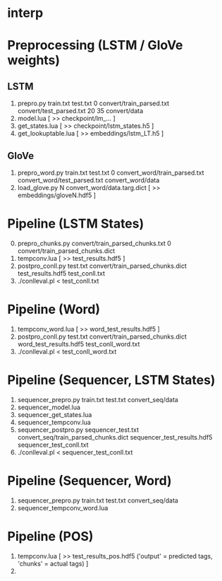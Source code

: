 # interp

# Preprocessing (LSTM / GloVe weights)

## LSTM

1) prepro.py train.txt test.txt 0 convert/train_parsed.txt convert/test_parsed.txt 20 35 convert/data
2) model.lua [ >> checkpoint/lm_... ]
3) get_states.lua [ >> checkpoint/lstm_states.h5 ]
4) get_lookuptable.lua [ >> embeddings/lstm_LT.h5 ]

## GloVe

1) prepro_word.py train.txt test.txt 0 convert_word/train_parsed.txt convert_word/test_parsed.txt convert_word/data
2) load_glove.py N convert_word/data.targ.dict [ >> embeddings/gloveN.hdf5 ]

# Pipeline (LSTM States)

0) prepro_chunks.py convert/train_parsed_chunks.txt 0 convert/train_parsed_chunks.dict
1) tempconv.lua [ >> test_results.hdf5 ]
2) postpro_conll.py test.txt convert/train_parsed_chunks.dict test_results.hdf5 test_conll.txt
3) ./conlleval.pl < test_conll.txt

# Pipeline (Word)

1) tempconv_word.lua [ >> word_test_results.hdf5 ]
2) postpro_conll.py test.txt convert/train_parsed_chunks.dict word_test_results.hdf5 test_conll_word.txt
3) ./conlleval.pl < test_conll_word.txt

# Pipeline (Sequencer, LSTM States)

1) sequencer_prepro.py train.txt test.txt convert_seq/data
2) sequencer_model.lua
3) sequencer_get_states.lua
4) sequencer_tempconv.lua
5) sequencer_postpro.py sequencer_test.txt convert_seq/train_parsed_chunks.dict sequencer_test_results.hdf5 sequencer_test_conll.txt
6) ./conlleval.pl < sequencer_test_conll.txt

# Pipeline (Sequencer, Word)

1) sequencer_prepro.py train.txt test.txt convert_seq/data
2) sequencer_tempconv_word.lua

# Pipeline (POS)

1) tempconv.lua [ >> test_results_pos.hdf5 ('output' = predicted tags, 'chunks' = actual tags) ]
2)
